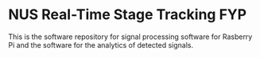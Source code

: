 # NUS Real-Time Stage Tracking FYP

This is the software repository for signal processing software for Rasberry Pi and the software for the analytics of detected signals.